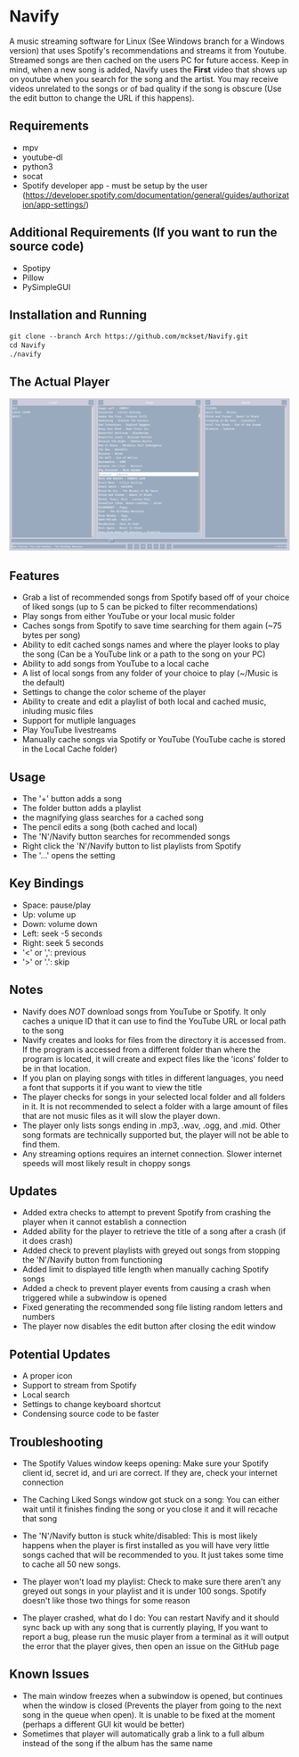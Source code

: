# Navify
A music streaming software for Linux (See Windows branch for a Windows version) that uses Spotify's recommendations and streams it from Youtube. Streamed songs are then cached on the users PC for future access. Keep in mind, when a new song is added, Navify uses the **First** video that shows up on youtube when you search for the song and the artist. You may receive videos unrelated to the songs or of bad quality if the song is obscure (Use the edit button to change the URL if this happens).

Requirements
------------
- mpv
- youtube-dl
- python3
- socat
- Spotify developer app - must be setup by the user (https://developer.spotify.com/documentation/general/guides/authorization/app-settings/)

Additional Requirements (If you want to run the source code)
------------------------------------------------------------
- Spotipy
- Pillow
- PySimpleGUI

Installation and Running
------------------------
```
git clone --branch Arch https://github.com/mckset/Navify.git
cd Navify
./navify
```

The Actual Player
-----------------
![alt text](https://github.com/mckset/Navify/blob/main/Navify.png)

Features
--------
- Grab a list of recommended songs from Spotify based off of your choice of liked songs (up to 5 can be picked to filter recommendations)
- Play songs from either YouTube or your local music folder
- Caches songs from Spotify to save time searching for them again (~75 bytes per song)
- Ability to edit cached songs names and where the player looks to play the song (Can be a YouTube link or a path to the song on your PC)
- Ability to add songs from YouTube to a local cache
- A list of local songs from any folder of your choice to play (~/Music is the default)
- Settings to change the color scheme of the player
- Ability to create and edit a playlist of both local and cached music, inluding music files
- Support for mutliple languages
- Play YouTube livestreams 
- Manually cache songs via Spotify or YouTube (YouTube cache is stored in the Local Cache folder)

Usage
-----
- The '+' button adds a song
- The folder button adds a playlist
- the magnifying glass searches for a cached song
- The pencil edits a song (both cached and local)
- The 'N'/Navify button searches for recommended songs
- Right click the 'N'/Navify button to list playlists from Spotify
- The  '...' opens the setting

Key Bindings
------------
- Space: pause/play
- Up: volume up
- Down: volume down
- Left: seek -5 seconds 
- Right: seek 5 seconds
- '<' or ',': previous
- '>' or '.': skip

Notes
-----
- Navify does *NOT* download songs from YouTube or Spotify. It only caches a unique ID that it can use to find the YouTube URL or local path to the song
- Navify creates and looks for files from the directory it is accessed from. If the program is accessed from a different folder than where the program is located, it will create and expect files like the 'icons' folder to be in that location.
- If you plan on playing songs with titles in different languages, you need a font that supports it if you want to view the title
- The player checks for songs in your selected local folder and all folders in it. It is not recommended to select a folder with a large amount of files that are not music files as it will slow the player down.
- The player only lists songs ending in .mp3, .wav, .ogg, and .mid. Other song formats are technically supported but, the player will not be able to find them. 
- Any streaming options requires an internet connection. Slower internet speeds will most likely result in choppy songs

Updates
-------
- Added extra checks to attempt to prevent Spotify from crashing the player when it cannot establish a connection
- Added ability for the player to retrieve the title of a song after a crash (if it does crash)
- Added check to prevent playlists with greyed out songs from stopping the 'N'/Navify button from functioning
- Added limit to displayed title length when manually caching Spotify songs
- Added a check to prevent player events from causing a crash when triggered while a subwindow is opened
- Fixed generating the recommended song file listing random letters and numbers
- The player now disables the edit button after closing the edit window

Potential Updates
-----------------
- A proper icon
- Support to stream from Spotify
- Local search
- Settings to change keyboard shortcut
- Condensing source code to be faster

Troubleshooting
---------------
- The Spotify Values window keeps opening:
	Make sure your Spotify client id, secret id, and uri are correct. If they are, check your internet connection

- The Caching Liked Songs window got stuck on a song:
	You can either wait until it finishes finding the song or you close it and it will recache that song

- The 'N'/Navify button is stuck white/disabled:
	This is most likely happens when the player is first installed as you will have very little songs cached that will be recommended to you. It just takes some time to cache all 50 new songs.

- The player won't load my playlist:
	Check to make sure there aren't any greyed out songs in your playlist and it is under 100 songs. Spotify doesn't like those two things for some reason

- The player crashed, what do I do:
	You can restart Navify and it should sync back up with any song that is currently playing, If you want to report a bug, please run the music player from a terminal as it will output the error that the player gives, then open an issue on the GitHub page

Known Issues
------------ 
- The main window freezes when a subwindow is opened, but continues when the window is closed (Prevents the player from going to the next song in the queue when open). It is unable to be fixed at the moment (perhaps a different GUI kit would be better)
- Sometimes that player will automatically grab a link to a full album instead of the song if the album has the same name
